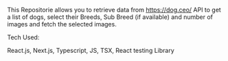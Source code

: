 This Repositorie allows you to retrieve data from https://dog.ceo/ API to get a list of dogs, select their Breeds, Sub Breed (if available) and number of images and fetch the selected images. 


Tech Used:

React.js,
Next.js,
Typescript,
JS,
TSX,
React testing Library
